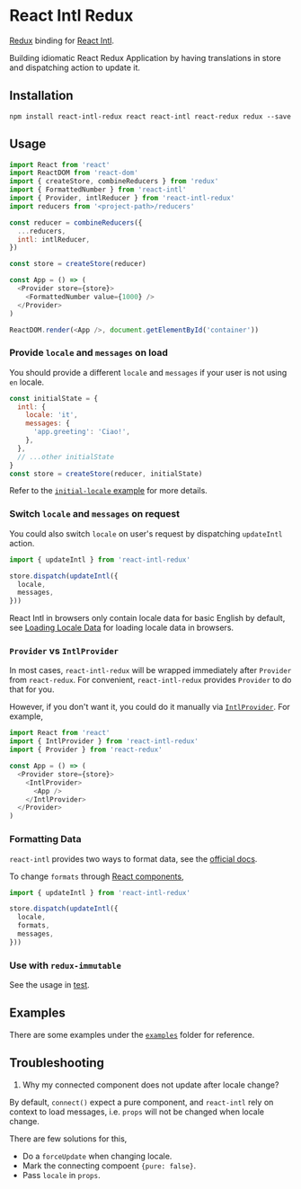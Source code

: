 # React Intl Redux

[Redux](https://github.com/reactjs/redux) binding for [React Intl](https://github.com/yahoo/react-intl).

Building idiomatic React Redux Application by
having translations in store and dispatching action to update it.

## Installation

```
npm install react-intl-redux react react-intl react-redux redux --save
```

## Usage

<!-- eslint-env browser -->
<!-- eslint-disable no-undef -->

```js
import React from 'react'
import ReactDOM from 'react-dom'
import { createStore, combineReducers } from 'redux'
import { FormattedNumber } from 'react-intl'
import { Provider, intlReducer } from 'react-intl-redux'
import reducers from '<project-path>/reducers'

const reducer = combineReducers({
  ...reducers,
  intl: intlReducer,
})

const store = createStore(reducer)

const App = () => (
  <Provider store={store}>
    <FormattedNumber value={1000} />
  </Provider>
)

ReactDOM.render(<App />, document.getElementById('container'))
```

### Provide `locale` and `messages` on load

You should provide a different `locale` and `messages` if your user is not using `en` locale.

<!-- eslint-disable no-undef, no-unused-vars -->

```js
const initialState = {
  intl: {
    locale: 'it',
    messages: {
      'app.greeting': 'Ciao!',
    },
  },
  // ...other initialState
}
const store = createStore(reducer, initialState)
```

Refer to the [`initial-locale` example](https://github.com/ratson/react-intl-redux/tree/master/examples/initial-locale) for more details.

### Switch `locale` and `messages` on request

You could also switch `locale` on user's request by dispatching `updateIntl` action.

<!-- eslint-disable no-undef -->

```js
import { updateIntl } from 'react-intl-redux'

store.dispatch(updateIntl({
  locale,
  messages,
}))
```

React Intl in browsers only contain locale data for basic English
by default, see
[Loading Locale Data](https://github.com/yahoo/react-intl/wiki#loading-locale-data)
for loading locale data in browsers.

### `Provider` vs `IntlProvider`

In most cases, `react-intl-redux` will be wrapped immediately after `Provider` from `react-redux`. For convenient, `react-intl-redux` provides `Provider` to do that for you.

However, if you don't want it, you could do it manually via [`IntlProvider`](https://github.com/yahoo/react-intl/wiki/Components#intlprovider). For example,

<!-- eslint-disable no-undef -->

```js
import React from 'react'
import { IntlProvider } from 'react-intl-redux'
import { Provider } from 'react-redux'

const App = () => (
  <Provider store={store}>
    <IntlProvider>
      <App />
    </IntlProvider>
  </Provider>
)
```

### Formatting Data

`react-intl` provides two ways to format data, see the [official docs](https://github.com/yahoo/react-intl/wiki#formatting-data).

To change `formats` through [React components](https://github.com/yahoo/react-intl/wiki/Components),

<!-- eslint-disable no-undef -->

```js
import { updateIntl } from 'react-intl-redux'

store.dispatch(updateIntl({
  locale,
  formats,
  messages,
}))
```

### Use with `redux-immutable`

See the usage in [test](https://github.com/ratson/react-intl-redux/blob/master/test/immutable.spec.js).

## Examples

There are some examples under the [`examples`](./examples) folder for reference.

## Troubleshooting

1. Why my connected component does not update after locale change?

  By default, `connect()` expect a pure component, and `react-intl` rely on context to load messages, i.e. `props` will not be changed when locale change.

  There are few solutions for this,

  * Do a `forceUpdate` when changing locale.
  * Mark the connecting compoent `{pure: false}`.
  * Pass `locale` in `props`.
